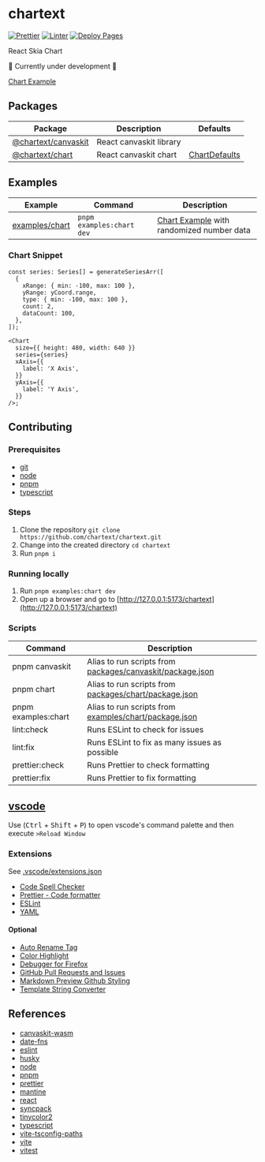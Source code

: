 # chartext

[![Prettier](https://github.com/chartext/chartext/actions/workflows/check-formatting.yml/badge.svg?label=Linting&logo=github)](https://github.com/chartext/chartext/actions/workflows/check-formatting.yml) [![Linter](https://github.com/chartext/chartext/actions/workflows/check-linting.yml/badge.svg)](https://github.com/chartext/chartext/actions/workflows/check-linting.yml) [![Deploy Pages](https://github.com/chartext/chartext/actions/workflows/deploy-pages.yml/badge.svg)](https://github.com/chartext/chartext/actions/workflows/deploy-pages.yml)

React Skia Chart

🚧 Currently under development 🚧

[Chart Example](https://chartext.github.io/chartext/)

## Packages

| Package                                      | Description             | Defaults                                             |
| -------------------------------------------- | ----------------------- | ---------------------------------------------------- |
| [@chartext/canvaskit](./packages/canvaskit/) | React canvaskit library |                                                      |
| [@chartext/chart](./packages/chart/)         | React canvaskit chart   | [ChartDefaults](packages/chart/src/ChartDefaults.ts) |

## Examples

| Example                             | Command                   | Description                                                                       |
| ----------------------------------- | ------------------------- | --------------------------------------------------------------------------------- |
| [examples/chart](./examples/chart/) | `pnpm examples:chart dev` | [Chart Example](https://chartext.github.io/chartext/) with randomized number data |

### Chart Snippet

```tsx
const series: Series[] = generateSeriesArr([
  {
    xRange: { min: -100, max: 100 },
    yRange: yCoord.range,
    type: { min: -100, max: 100 },
    count: 2,
    dataCount: 100,
  },
]);

<Chart
  size={{ height: 480, width: 640 }}
  series={series}
  xAxis={{
    label: 'X Axis',
  }}
  yAxis={{
    label: 'Y Axis',
  }}
/>;
```

## Contributing

### Prerequisites

- [git](https://git-scm.com/downloads)
- [node](https://nodejs.org/)
- [pnpm](https://pnpm.io/installation)
- [typescript](https://www.typescriptlang.org/download)

### Steps

1. Clone the repository `git clone https://github.com/chartext/chartext.git`
2. Change into the created directory `cd chartext`
3. Run `pnpm i`

### Running locally

1. Run `pnpm examples:chart dev`
2. Open up a browser and go to [http://127.0.0.1:5173/chartext](http://127.0.0.1:5173/chartext)

### Scripts

| Command             | Description                                                                                  |
| ------------------- | -------------------------------------------------------------------------------------------- |
| pnpm canvaskit      | Alias to run scripts from [packages/canvaskit/package.json](packages/canvaskit/package.json) |
| pnpm chart          | Alias to run scripts from [packages/chart/package.json](packages/chart/package.json)         |
| pnpm examples:chart | Alias to run scripts from [examples/chart/package.json](examples/chart/package.json)         |
| lint:check          | Runs ESLint to check for issues                                                              |
| lint:fix            | Runs ESLint to fix as many issues as possible                                                |
| prettier:check      | Runs Prettier to check formatting                                                            |
| prettier:fix        | Runs Prettier to fix formatting                                                              |

## [vscode](https://code.visualstudio.com/)

Use (<kbd>Ctrl</kbd> + <kbd>Shift</kbd> + <kbd>P</kbd>) to open vscode's command palette and then execute `>Reload Window`

### Extensions

See [.vscode/extensions.json](.vscode/extensions.json)

- [Code Spell Checker](https://marketplace.visualstudio.com/items?itemName=streetsidesoftware.code-spell-checker)
- [Prettier - Code formatter](https://marketplace.visualstudio.com/items?itemName=esbenp.prettier-vscode)
- [ESLint](https://marketplace.visualstudio.com/items?itemName=dbaeumer.vscode-eslint)
- [YAML](https://marketplace.visualstudio.com/items?itemName=redhat.vscode-yaml)

#### Optional

- [Auto Rename Tag](https://marketplace.visualstudio.com/items?itemName=formulahendry.auto-rename-tag)
- [Color Highlight](https://marketplace.visualstudio.com/items?itemName=naumovs.color-highlight)
- [Debugger for Firefox](https://marketplace.visualstudio.com/items?itemName=firefox-devtools.vscode-firefox-debug)
- [GitHub Pull Requests and Issues](https://marketplace.visualstudio.com/items?itemName=GitHub.vscode-pull-request-github)
- [Markdown Preview Github Styling](https://marketplace.visualstudio.com/items?itemName=bierner.markdown-preview-github-styles)
- [Template String Converter](https://marketplace.visualstudio.com/items?itemName=meganrogge.template-string-converter)

## References

- [canvaskit-wasm](https://github.com/google/skia/tree/main/modules/canvaskit)
- [date-fns](https://github.com/date-fns/date-fns)
- [eslint](https://github.com/eslint/eslint)
- [husky](https://github.com/typicode/husky)
- [node](https://github.com/nodejs/node)
- [pnpm](https://github.com/pnpm/pnpm)
- [prettier](https://github.com/prettier/prettier)
- [mantine](https://github.com/mantinedev/mantine)
- [react](https://github.com/facebook/react)
- [syncpack](https://github.com/JamieMason/syncpack)
- [tinycolor2](https://github.com/bgrins/TinyColor)
- [typescript](https://github.com/microsoft/TypeScript)
- [vite-tsconfig-paths](https://github.com/aleclarson/vite-tsconfig-paths)
- [vite](https://github.com/vitejs/vite)
- [vitest](https://github.com/vitest-dev/vitest)
